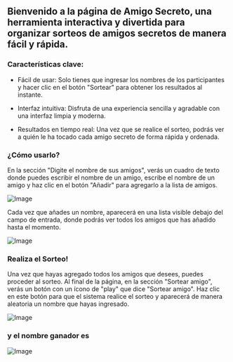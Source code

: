 <h2>Bienvenido a la página de Amigo Secreto, una herramienta interactiva y divertida para organizar sorteos de amigos secretos de manera fácil y rápida.</h2>

<h3>Características clave:</h3>

- Fácil de usar: Solo tienes que ingresar los nombres de los participantes y hacer clic en el botón "Sortear" para obtener los resultados al instante.

- Interfaz intuitiva: Disfruta de una experiencia sencilla y agradable con una interfaz limpia y moderna.

- Resultados en tiempo real: Una vez que se realice el sorteo, podrás ver a quién le ha tocado cada amigo secreto de forma rápida y ordenada.

<h3>¿Cómo usarlo?</h3>

En la sección "Digite el nombre de sus amigos", verás un cuadro de texto donde puedes escribir el nombre de un amigo, escribe el nombre de un amigo y haz clic en el botón "Añadir" para agregarlo a la lista de amigos.

![Image](https://github.com/user-attachments/assets/00b387c0-29c9-402b-a5a3-338109f39b9a)


Cada vez que añades un nombre, aparecerá en una lista visible debajo del campo de entrada, donde podrás ver todos los amigos que has añadido hasta el momento.

![Image](https://github.com/user-attachments/assets/e02a7e04-5709-46cf-b739-ab7e56fd06ed)

<h3>Realiza el Sorteo!</h3>

Una vez que hayas agregado todos los amigos que desees, puedes proceder al sorteo. Al final de la página, en la sección "Sortear amigo", verás un botón con un ícono de "play" que dice "Sortear amigo".
Haz clic en este botón para que el sistema realice el sorteo y aparecerá de manera aleatoria un nombre que hayas ingresado.

![Image](https://github.com/user-attachments/assets/d1067470-fb84-43b4-9e17-b7585d13072c)

<h3>y el nombre ganador es</h3>

![Image](https://github.com/user-attachments/assets/09b27543-bbd0-4a04-9afa-19a9367d3bb4)
